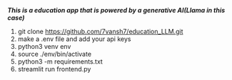***This is a education app that is powered by a generative AI(Llama in this case)***

1. git clone https://github.com/7vansh7/education_LLM.git
2. make a .env file and add your api keys
3. python3 venv env
4. source ./env/bin/activate
5. python3 -m requirements.txt
6. streamlit run frontend.py